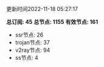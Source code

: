 更新时间2022-11-18 05:27:17

**总订阅: 45**
**总节点: 1155**
**有效节点: 161**
- ssr节点: 26
- trojan节点: 37
- v2ray节点: 94
- ss节点: 4

